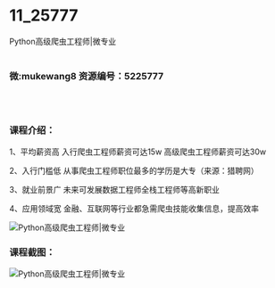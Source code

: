 # 11_25777
Python高级爬虫工程师|微专业
<br/></br>
<h3>微:mukewang8 资源编号：5225777</h3>
<br/></br>
<h3>课程介绍：</h3>
<p>1、平均薪资高 入行爬虫工程师薪资可达15w 高级爬虫工程师薪资可达30w</p>
<p>2、入行门槛低 从事爬虫工程师职位最多的学历是大专（来源：猎聘网）</p>
<p>3、就业前景广 未来可发展数据工程师全栈工程师等高新职业</p>
<p>4、应用领域宽 金融、互联网等行业都急需爬虫技能收集信息，提高效率</p>
<p><img src="https://www.ko996.com/wp-content/uploads/img/2022/08/1-46-300x177.png" alt="Python高级爬虫工程师|微专业"></p>
<div class="info-desc">
<h3>课程截图：</h3>
<p><img src="https://www.ko996.com/wp-content/uploads/img/2022/08/2-39.png" alt="Python高级爬虫工程师|微专业"></p>


			
</div>
